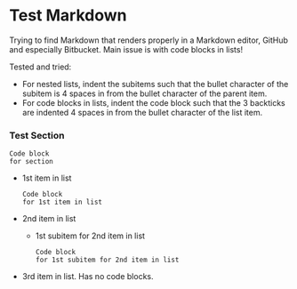 # Test Markdown

Trying to find Markdown that renders properly in a Markdown editor, GitHub and especially Bitbucket.
Main issue is with code blocks in lists!

Tested and tried:
- For nested lists, indent the subitems such that the bullet character of the subitem is 4 spaces in
  from the bullet character of the parent item.
- For code blocks in lists, indent the code block such that the 3 backticks are indented 4 spaces in
  from the bullet character of the list item.

### Test Section

```
Code block
for section
```

- 1st item in list

    ```
    Code block
    for 1st item in list
    ```

- 2nd item in list

    + 1st subitem for 2nd item in list

        ```
        Code block
        for 1st subitem for 2nd item in list
        ```

- 3rd item in list. Has no code blocks.
